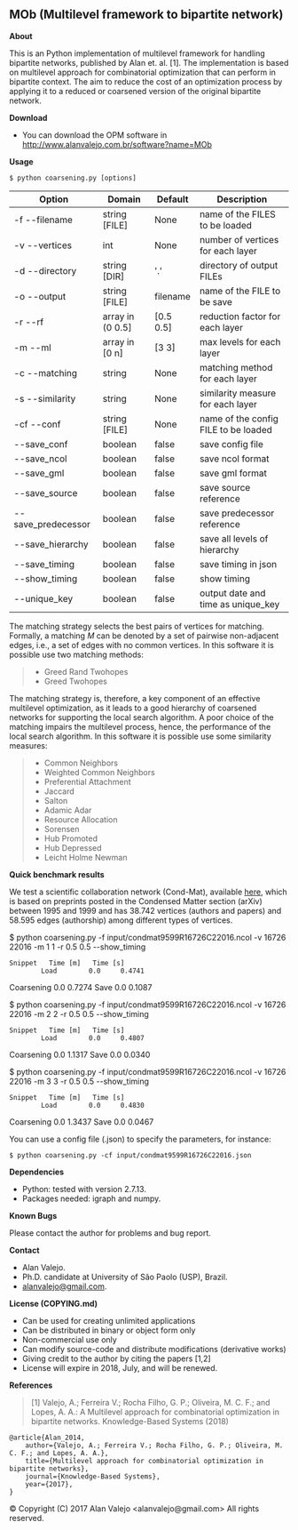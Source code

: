 ## MOb (Multilevel framework to bipartite network)

**About**

This is an Python implementation of multilevel framework for handling bipartite networks, published by Alan et. al. [1]. The implementation is based on multilevel approach for combinatorial optimization that can perform in bipartite context. The aim to reduce the cost of an optimization process by applying it to a reduced or coarsened version of the original bipartite network.

**Download**

* You can download the OPM software in http://www.alanvalejo.com.br/software?name=MOb

**Usage**

    $ python coarsening.py [options]

|Option            |Domain           |Default   |Description                          |
|------------------|-----------------|----------|-------------------------------------|
|-f --filename     |string [FILE]    |None      |name of the FILES to be loaded       |
|-v --vertices     |int              |None      |number of vertices for each layer    |
|-d --directory    |string [DIR]     |'.'       |directory of output FILEs            |
|-o --output       |string [FILE]    |filename  |name of the FILE to be save          |
|-r --rf           |array in (0 0.5] |[0.5 0.5] |reduction factor for each layer      |
|-m --ml           |array in [0 n]   |[3 3]     |max levels for each layer            |
|-c --matching     |string           |None      |matching method for each layer       |
|-s --similarity   |string           |None      |similarity measure for each layer    |
|-cf --conf        |string [FILE]    |None      |name of the config FILE to be loaded |
|--save_conf       |boolean          |false     |save config file                     |
|--save_ncol       |boolean          |false     |save ncol format                     |
|--save_gml        |boolean          |false     |save gml format                      |
|--save_source     |boolean          |false     |save source reference                |
|--save_predecessor|boolean          |false     |save predecessor reference           |
|--save_hierarchy  |boolean          |false     |save all levels of hierarchy         |
|--save_timing     |boolean          |false     |save timing in json                  |
|--show_timing     |boolean          |false     |show timing                          |
|--unique_key      |boolean          |false     |output date and time as unique_key   |

The matching strategy selects the best pairs of vertices for matching. Formally, a matching $M$ can be denoted by a set of pairwise non-adjacent edges, i.e., a set of edges with no common vertices. In this software it is possible use two matching methods:

> * Greed Rand Twohopes
> * Greed Twohopes

The matching strategy is, therefore, a key component of an effective multilevel optimization, as it leads to a good hierarchy of coarsened networks for supporting the local search algorithm. A poor choice of the matching impairs the multilevel process, hence, the performance of the local search algorithm. In this software it is possible use some similarity measures:

> * Common Neighbors
> * Weighted Common Neighbors
> * Preferential Attachment
> * Jaccard
> * Salton
> * Adamic Adar
> * Resource Allocation
> * Sorensen
> * Hub Promoted
> * Hub Depressed
> * Leicht Holme Newman

**Quick benchmark results**

We test a scientific collaboration network (Cond-Mat), available [here](https://toreopsahl.com/datasets/#newman2001), which is based on preprints posted in the Condensed Matter section (arXiv) between 1995 and 1999 and has 38.742 vertices (authors and papers) and 58.595 edges (authorship) among different types of vertices.

$ python coarsening.py -f input/condmat9599R16726C22016.ncol -v 16726 22016 -m 1 1 -r 0.5 0.5 --show_timing

	Snippet   Time [m]   Time [s]
			Load        0.0     0.4741
Coarsening        0.0     0.7274
			Save        0.0     0.1087

$ python coarsening.py -f input/condmat9599R16726C22016.ncol -v 16726 22016 -m 2 2 -r 0.5 0.5 --show_timing

	Snippet   Time [m]   Time [s]
			Load        0.0     0.4807
Coarsening        0.0     1.1317
			Save        0.0     0.0340

$ python coarsening.py -f input/condmat9599R16726C22016.ncol -v 16726 22016 -m 3 3 -r 0.5 0.5 --show_timing

	Snippet   Time [m]   Time [s]
			Load        0.0     0.4830
Coarsening        0.0     1.3437
			Save        0.0     0.0467

You can use a config file (.json) to specify the parameters, for instance:

    $ python coarsening.py -cf input/condmat9599R16726C22016.json

**Dependencies**

* Python: tested with version 2.7.13.
* Packages needed: igraph and numpy.

**Known Bugs**

Please contact the author for problems and bug report.

**Contact**

* Alan Valejo.
* Ph.D. candidate at University of São Paolo (USP), Brazil.
* alanvalejo@gmail.com.

**License (COPYING.md)**

* Can be used for creating unlimited applications
* Can be distributed in binary or object form only
* Non-commercial use only
* Can modify source-code and distribute modifications (derivative works)
* Giving credit to the author by citing the papers [1,2]
* License will expire in 2018, July, and will be renewed.

**References**
> [1] Valejo, A.; Ferreira V.; Rocha Filho, G. P.; Oliveira, M. C. F.; and Lopes, A. A.: A Multilevel approach for combinatorial optimization in bipartite networks. Knowledge-Based Systems (2018)

~~~~~{.bib}
@article{Alan_2014,
    author={Valejo, A.; Ferreira V.; Rocha Filho, G. P.; Oliveira, M. C. F.; and Lopes, A. A.},
    title={Multilevel approach for combinatorial optimization in bipartite networks},
    journal={Knowledge-Based Systems},
    year={2017},
}
~~~~~

<div class="footer"> &copy; Copyright (C) 2017 Alan Valejo &lt;alanvalejo@gmail.com&gt; All rights reserved.</div>
